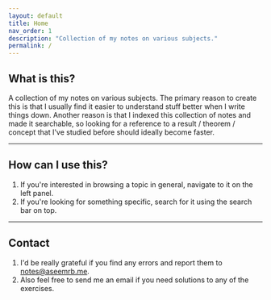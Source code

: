 ```yaml
---
layout: default
title: Home
nav_order: 1
description: "Collection of my notes on various subjects."
permalink: /
---
```


## What is this?
A collection of my notes on various subjects. The primary reason to create this is that I usually find it easier to understand stuff better when I write things down. Another reason is that I indexed this collection of notes and made it searchable, so looking for a reference to a result / theorem / concept that I've studied before should ideally become faster.

---

## How can I use this?
1. If you're interested in browsing a topic in general, navigate to it on the left panel.
2. If you're looking for something specific, search for it using the search bar on top.

---

## Contact
1. I'd be really grateful if you find any errors and report them to [notes@aseemrb.me](mailto:notes@aseemrb.me).
2. Also feel free to send me an email if you need solutions to any of the exercises.